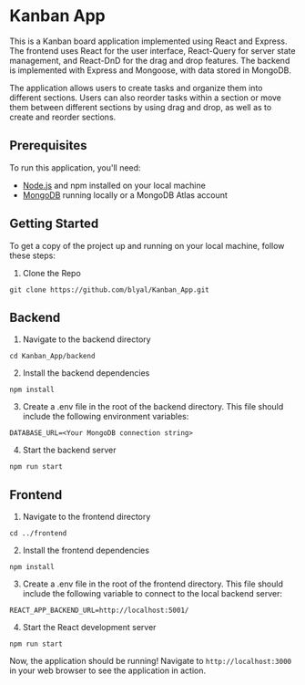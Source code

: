 # Kanban App

This is a Kanban board application implemented using React and Express. The frontend uses React for the user interface, React-Query for server state management, and React-DnD for the drag and drop features. The backend is implemented with Express and Mongoose, with data stored in MongoDB.

The application allows users to create tasks and organize them into different sections. Users can also reorder tasks within a section or move them between different sections by using drag and drop, as well as to create and reorder sections.

## Prerequisites

To run this application, you'll need:

- [Node.js](https://nodejs.org/en/) and npm installed on your local machine
- [MongoDB](https://www.mongodb.com/) running locally or a MongoDB Atlas account

## Getting Started

To get a copy of the project up and running on your local machine, follow these steps:

1. Clone the Repo

```shell
git clone https://github.com/blyal/Kanban_App.git
```

## Backend

1. Navigate to the backend directory

```shell
cd Kanban_App/backend
```

2. Install the backend dependencies

```shell
npm install
```

3. Create a .env file in the root of the backend directory. This file should include the following environment variables:

```shell
DATABASE_URL=<Your MongoDB connection string>
```

4. Start the backend server

```shell
npm run start
```

## Frontend

1. Navigate to the frontend directory

```shell
cd ../frontend
```

2. Install the frontend dependencies

```shell
npm install
```

3. Create a .env file in the root of the frontend directory. This file should include the following variable to connect to the local backend server:

```shell
REACT_APP_BACKEND_URL=http://localhost:5001/
```

4. Start the React development server

```shell
npm run start
```

Now, the application should be running! Navigate to `http://localhost:3000` in your web browser to see the application in action.

